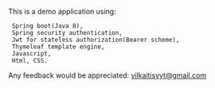 This is a demo application using:

     Spring boot(Java 8),
     Spring security authentication,
     Jwt for stateless authorization(Bearer scheme),
     Thymeleaf template engine,
     Javascript,
     Html, CSS.

Any feedback would be appreciated: vilkaitisvyt@gmail.com
